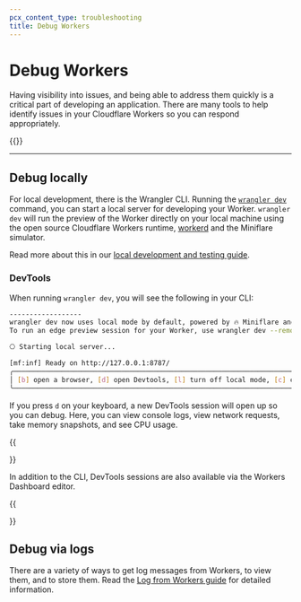 ```yaml
---
pcx_content_type: troubleshooting
title: Debug Workers
---
```


# Debug Workers

Having visibility into issues, and being able to address them quickly is a critical part of developing an application. There are many tools to help identify issues in your Cloudflare Workers so you can respond appropriately.

{{<youtube id="8iPmy7ePYDE">}}

---

## Debug locally

For local development, there is the Wrangler CLI. Running the [`wrangler dev`](/workers/wrangler/commands/#dev) command, you can start a local server for developing your Worker. `wrangler dev` will run the preview of the Worker directly on your local machine using the open source Cloudflare Workers runtime, [workerd](https://github.com/cloudflare/workerd) and the Miniflare simulator.

Read more about this in our [local development and testing guide](/workers/learning/local-development-and-testing).

### DevTools

When running `wrangler dev`, you will see the following in your CLI:

```sh
------------------
wrangler dev now uses local mode by default, powered by 🔥 Miniflare and 👷 workerd.
To run an edge preview session for your Worker, use wrangler dev --remote

⎔ Starting local server...

[mf:inf] Ready on http://127.0.0.1:8787/
╭─────────────────────────────────────────────────────────────────────────────────────────────────────────╮
│ [b] open a browser, [d] open Devtools, [l] turn off local mode, [c] clear console, [x] to exit          │
╰─────────────────────────────────────────────────────────────────────────────────────────────────────────╯
```

If you press `d` on your keyboard, a new DevTools session will open up so you can debug. Here, you can view console logs, view network requests, take memory snapshots, and see CPU usage.

{{<Aside type="note">}}

In addition to the CLI, DevTools sessions are also available via the Workers Dashboard editor.

{{</Aside>}}

## Debug via logs

There are a variety of ways to get log messages from Workers, to view them, and to store them. Read the [Log from Workers guide](/workers/learning/log-from-workers) for detailed information.
